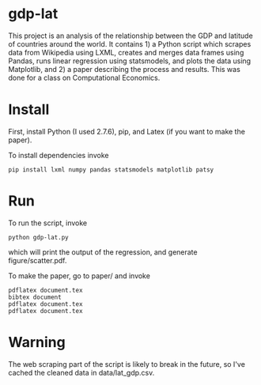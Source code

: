 gdp-lat
===================

This project is an analysis of the relationship between the
GDP and latitude of countries around the world.
 It contains 1) a Python script which scrapes data from Wikipedia
 using LXML, creates and merges data frames using Pandas,
 runs linear regression using statsmodels, and plots the data using
 Matplotlib, and 2) a paper describing the process and results.
 This was done for a class on Computational Economics.

Install
==========

First, install Python (I used 2.7.6), pip, and
 Latex (if you want to make the paper).

To install dependencies invoke
```
pip install lxml numpy pandas statsmodels matplotlib patsy
```

Run
====

To run the script, invoke
```
python gdp-lat.py
```
which will print the output of the regression, and generate
 figure/scatter.pdf.

To make the paper, go to paper/ and invoke
```
pdflatex document.tex
bibtex document
pdflatex document.tex
pdflatex document.tex
```

Warning
=========
The web scraping part of the script is likely to break in the future, so 
I've cached the cleaned data in data/lat_gdp.csv.
